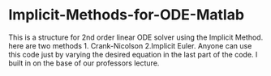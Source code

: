 # Implicit-Methods-for-ODE-Matlab
This is a structure for 2nd order linear ODE solver using the Implicit Method. here are two methods  1. Crank-Nicolson 2.Implicit Euler. Anyone can use this code just by varying the desired equation in the last part of the code. I built in on the base of our professors lecture.
